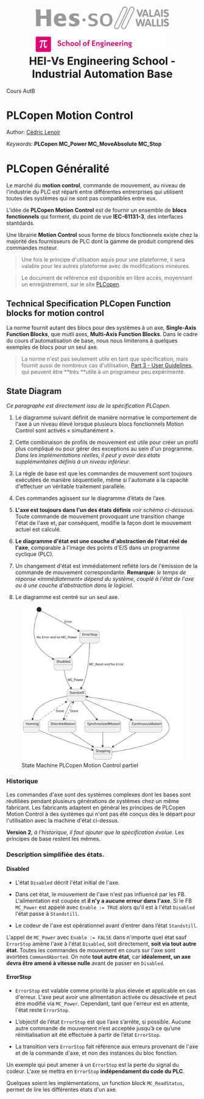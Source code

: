 <h1 align="center">
  <br>
  <img src="./img/hei-en.png" alt="HEI-Vs Logo" width="350">
  <br>
  HEI-Vs Engineering School - Industrial Automation Base
  <br>
</h1>

Cours AutB

# PLCopen Motion Control

Author: [Cédric Lenoir](mailto:cedric.lenoir@hevs.ch)

*Keywords:* **PLCopen MC_Power MC_MoveAbsolute MC_Stop**


# PLCopen Généralité
Le marché du **motion control**, commande de mouvement, au niveau de l'industrie du PLC est réparti entre différentes entrerprises qui utilisent toutes des systèmes qui ne sont pas compatibles entre eux.

L'idée de **PLCopen Motion Control** est de fournir un ensemble de **blocs fonctionnels** qui forment, du point de vue **IEC-61131-3**, des interfaces stantdards.

Une librairie **Motion Control** sous forme de blocs fonctionnels existe chez la majorité des fournisseurs de PLC dont la gamme de produit comprend des commandes moteur.

> Une fois le principe d'utilsation aquis pour une plateforme, il sera valable pour les autres plateforme avec de modifications mineures.

> Le document de référence est disponible en libre accès, moyennant un enregistrement, sur le site [PLCopen](https://plcopen.org/).

## Technical Specification PLCopen Function blocks for motion control
La norme fournit autant des blocs pour des systèmes à un axe, **Single-Axis Function Blocks**, que mutli axes, **Multi-Axis Function Blocks**. Dans le cadre du cours d'automatisation de base, nous nous limiterons à quelques exemples de blocs pour un seul axe.

> La norme n'est pas seulement utile en tant que spécification, mais fournit aussi de nombreux cas d'utilisation, [Part 3 - User Guidelines](https://plcopen.org/technical-activities/motion-control), qui peuvent être **très **utile à un programeur peu expérimenté.

## State Diagram
*Ce paragraphe est directement issu de la spécification PLCopen*.

1. Le diagramme suivant définit de manière normative le comportement de l'axe à un niveau élevé lorsque plusieurs blocs fonctionnels Motion Control sont activés « simultanément ».

2. Cette combinaison de profils de mouvement est utile pour créer un profil plus compliqué ou pour gérer des exceptions au sein d'un programme. *Dans les implémentations réelles, il peut y avoir des états supplémentaires définis à un niveau inférieur*.

3. La règle de base est que les commandes de mouvement sont toujours exécutées de manière séquentielle, même si l'automate a la capacité d'effectuer un véritable traitement parallèle.

4. Ces commandes agissent sur le diagramme d’états de l’axe.

5. **L'axe est toujours dans l'un des états définis** *voir schéma ci-dessous*. Toute commande de mouvement provoquant une transition change l'état de l'axe et, par conséquent, modifie la façon dont le mouvement actuel est calculé.

6. **Le diagramme d'état est une couche d'abstraction de l'état réel de l'axe**, comparable à l'image des points d'E/S dans un programme cyclique (PLC).

7. Un changement d'état est immédiatement reflété lors de l'émission de la commande de mouvement correspondante. **Remarque:** *le temps de réponse «immédiatement» dépend du système, couplé à l'état de l'axe ou à une couche d'abstraction dans le logiciel*.

8. Le diagramme est centré sur un seul axe.

<figure>
    <img src="./puml/StateMachinePlcOpenMotionControl/StateMachinePlcOpenMotionControl.svg"
         alt="State Machine PLCopen Motion Control partiel">
    <figcaption>State Machine PLCopen Motion Control partiel</figcaption>
</figure>

### Historique
Les commandes d'axe sont des systèmes complexes dont les bases sont réutiliées pendant plusieurs générations de systèmes chez un même fabricant. Les fabricants adaptent en général les principes de PLCopen Motion Control à des systèmes qui n'ont pas été conçus dès le départ pour l'utilisation avec la machine d'état ci-dessus.

**Version 2**, *à l'historique, il faut ajouter que la spécification évolue*. Les principes de base restent les mêmes.

### Description simplifiée des états.

#### Disabled
- L'état ``Disabled`` décrit l'état initial de l'axe.
- Dans cet état, le mouvement de l'axe n'est pas influencé par les FB. L'alimentation est coupée et **il n'y a aucune erreur dans l'axe**.
Si le FB ``MC_Power`` est appelé avec ``Enable := TRUE`` alors qu'il est à l'état ``Disabled`` l'état passe à ``Standstill``.

- Le codeur de l'axe est opérationnel avant d’entrer dans l’état ``Standstill``.

L'appel de ``MC_Power`` avec ``Enable := FALSE`` dans n'importe quel état sauf ``ErrorStop`` amène l'axe à l'état ``Disabled``, soit directement, **soit via tout autre état**. Toutes les commandes de mouvement en cours sur l'axe sont avortées ``CommandAborted``. On note **tout autre état**, car **idéalement, un axe devra être amené à vitesse nulle** avant de passer en ``Disabled``.

#### ErrorStop
- ``ErrorStop`` est valable comme priorité la plus élevée et applicable en cas d'erreur. L'axe peut avoir une alimentation activée ou désactivée et peut être modifié via ``MC_Power``. Cependant, tant que l'erreur est en attente, l'état reste ``ErrorStop``.

- L’objectif de l’état ``ErrorStop`` est que l’axe s’arrête, si possible. Aucune autre commande de mouvement n’est acceptée jusqu’à ce qu’une réinitialisation ait été effectuée à partir de l’état ``ErrorStop``.

- La transition vers ``ErrorStop`` fait référence aux erreurs provenant de l'axe et de la commande d'axe, et non des instances du bloc fonction.

Un exemple qui peut amener à un ``ErrorStop`` est la perte du signal du codeur. L'axe se mettra en ``ErrorStop`` **indépendament du code du PLC**.



Quelques soient les implémentations, un function block ``MC_ReadStatus``, permet de lire les différentes états d'un axe.

